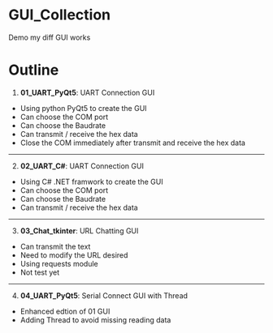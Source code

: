 # GUI_Collection
Demo my diff GUI works

# Outline
1. **01_UART_PyQt5**: UART Connection GUI   
- Using python PyQt5 to create the GUI
- Can choose the COM port
- Can choose the Baudrate
- Can transmit / receive the hex data
- Close the COM immediately after transmit and receive the hex data

---
2. **02_UART_C#**: UART Connection GUI
- Using C# .NET framwork to create the GUI
- Can choose the COM port
- Can choose the Baudrate
- Can transmit / receive the hex data

---
3. **03_Chat_tkinter**: URL Chatting GUI
- Can transmit the text
- Need to modify the URL desired
- Using requests module
- Not test yet

---
4. **04_UART_PyQt5**: Serial Connect GUI with Thread
- Enhanced edtion of 01 GUI
- Adding Thread to avoid missing reading data